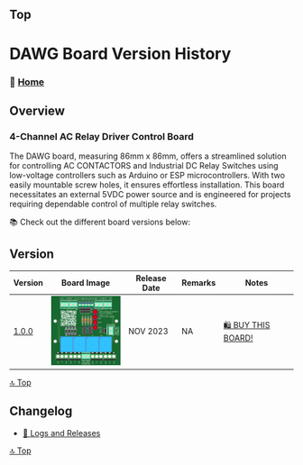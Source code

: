 ## Top
# DAWG Board Version History



### 🏡 [Home](https://github.com/seryalda)

## Overview

### 4-Channel AC Relay Driver Control Board
The DAWG board, measuring 86mm x 86mm, offers a streamlined solution for controlling AC CONTACTORS and Industrial DC Relay Switches using low-voltage controllers such as Arduino or ESP microcontrollers. With two easily mountable screw holes, it ensures effortless installation. This board necessitates an external 5VDC power source and is engineered for projects requiring dependable control of multiple relay switches.

📚 Check out the different board versions below:

## Version
<!--
- [🚀 Version 1.0.0](./1.0.0) : This is the initial board version that started it all!
-->

| Version | Board Image | Release Date  | Remarks   | Notes |
|--------------------|--------------------------------------------|-------------------------------------------------------------------------------------------------------|--------------------------------------------------------------------------------------------------------------------------------------------------|---------------|
| [1.0.0](./1.0.0) | <img src="1.0.0/images/3dv1.png" alt="PCB Back" width="150"> | NOV 2023 | NA | [🛍️ BUY THIS BOARD!](https://www.amazon.sa/dp/B0CN12CGTB/) |


[🔝 Top](#top)


## Changelog
- [📃 Logs and Releases](./changelog.md)



[🔝 Top](#top)
